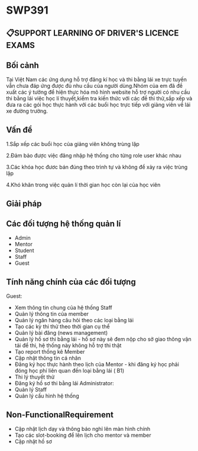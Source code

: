 # SWP391
## 📋SUPPORT LEARNING OF DRIVER'S LICENCE EXAMS
## Bối cảnh
 Tại Việt Nam các ứng dụng hỗ trợ đăng kí học và thi bằng lái xe trực tuyến vẫn chưa đáp ứng được đủ nhu cầu của người dùng.Nhóm của em đã đề xuất các ý tưởng để hiện 
 thực hóa mô hình website hỗ trợ người có nhu cầu thi bằng lái việc học lí thuyết,kiểm tra kiến thức với các đề thi thử,sắp xếp và đưa ra các gói học thực hành với 
 các buổi học trực tiếp với giảng viên về lái xe đường trường.
 ## Vấn đề 
  1.Sắp xếp các buổi học của giảng viên không trùng lặp
  
  2.Đảm bảo được việc đăng nhập hệ thống cho từng role user khác nhau
  
  3.Các khóa học đươc bán đúng theo trình tự và không để xảy ra việc trùng lặp
  
  4.Khó khăn trong việc quản lí thời gian học còn lại của học viên
  
## Giải pháp
## Các đối tượng hệ thống quản lí
- Admin
- Mentor
- Student
- Staff
- Guest
## Tính năng chính của các đối tượng 
Guest: 
- Xem thông tin chung của hệ thống
Staff
- Quản lý thông tin của member
- Quản lý ngân hàng câu hỏi theo các loại bằng lái
- Tạo các kỳ thi thử theo thời gian cụ thể
- Quản lý bài đăng (news management)
- Quản lý hồ sơ thi bằng lái - hồ sơ này sẽ đem nộp cho sở giao thông vận tải để thi, hệ thống này không hỗ trợ thi thật
- Tạo report thống kê
Member
- Cập nhật thông tin cá nhân
- Đăng ký học thực hành theo lịch của Mentor - khi đăng ký học phải đóng học phí liên quan đến loại bằng lái ( B1)
- Thi lý thuyết thử
- Đăng ký hồ sơ thi bằng lái
Administrator:
- Quản lý Staff
- Quản lý cấu hình hệ thống
## Non-FunctionalRequirement
- Cập nhật lịch dạy và thông báo nghỉ lên màn hình chính
- Tạo các slot-booking để lên lịch cho mentor và member
- Cập nhật hồ sơ 
 
